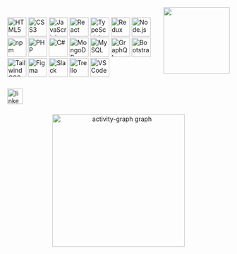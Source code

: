 <img align="right" height="150"  style="height: 150px;" src="https://i.pinimg.com/originals/16/fe/7e/16fe7e7fb6eebb3087b6dc418748ee56.gif"  />

###


<div align="left">
  <img src="https://cdn.jsdelivr.net/gh/devicons/devicon/icons/html5/html5-original.svg" style="height: 43px;" alt="HTML5" />
  <img src="https://cdn.jsdelivr.net/gh/devicons/devicon/icons/css3/css3-original.svg" style="height: 43px;" alt="CSS3" />
  <img src="https://cdn.jsdelivr.net/gh/devicons/devicon/icons/javascript/javascript-original.svg" style="height: 43px;" alt="JavaScript" />
  <img src="https://cdn.jsdelivr.net/gh/devicons/devicon/icons/react/react-original.svg" style="height: 43px;" alt="React" />
  <img src="https://cdn.jsdelivr.net/gh/devicons/devicon/icons/typescript/typescript-original.svg" style="height: 43px;" alt="TypeScript" />
  <img src="https://cdn.jsdelivr.net/gh/devicons/devicon/icons/redux/redux-original.svg" style="height: 43px;" alt="Redux" />
  <img src="https://cdn.jsdelivr.net/gh/devicons/devicon/icons/nodejs/nodejs-original.svg" style="height: 43px;" alt="Node.js" />
  <img src="https://cdn.jsdelivr.net/gh/devicons/devicon/icons/npm/npm-original-wordmark.svg" style="height: 43px;" alt="npm" />
  <img src="https://cdn.jsdelivr.net/gh/devicons/devicon/icons/php/php-original.svg" style="height: 43px;" alt="PHP" />
  <img src="https://cdn.jsdelivr.net/gh/devicons/devicon/icons/csharp/csharp-original.svg" style="height: 43px;" alt="C#" />
  <img src="https://cdn.jsdelivr.net/gh/devicons/devicon/icons/mongodb/mongodb-original.svg" style="height: 43px;" alt="MongoDB" />
  <img src="https://cdn.jsdelivr.net/gh/devicons/devicon/icons/mysql/mysql-original.svg" style="height: 43px;" alt="MySQL" />
  <img src="https://cdn.jsdelivr.net/gh/devicons/devicon/icons/graphql/graphql-plain.svg" style="height: 43px;" alt="GraphQL" />
  <img src="https://cdn.jsdelivr.net/gh/devicons/devicon/icons/bootstrap/bootstrap-original.svg" style="height: 43px;" alt="Bootstrap" />
  <img src="https://cdn.jsdelivr.net/gh/devicons/devicon/icons/tailwindcss/tailwindcss-original-wordmark.svg" style="height: 43px;" alt="Tailwind CSS" />
  <img src="https://cdn.jsdelivr.net/gh/devicons/devicon/icons/figma/figma-original.svg" style="height: 43px;" alt="Figma" />
  <img src="https://cdn.jsdelivr.net/gh/devicons/devicon/icons/slack/slack-original.svg" style="height: 43px;" alt="Slack" />
  <img src="https://cdn.jsdelivr.net/gh/devicons/devicon/icons/trello/trello-plain.svg" style="height: 43px;" alt="Trello" />
  <img src="https://cdn.jsdelivr.net/gh/devicons/devicon/icons/vscode/vscode-original.svg" style="height: 43px;" alt="VSCode" />
</div>

###

<div align="left">
  <a href="https://www.linkedin.com/in/gurdeep-singhnz/" target="_blank">
    <img src="https://img.shields.io/static/v1?message=LinkedIn&logo=linkedin&label=&color=0077B5&logoColor=white&labelColor=&style=for-the-badge" height="35" alt="linkedin logo"  />
  </a>
</div>

###

<!-- <div align="center">
  <img src="https://github-readme-stats.vercel.app/api?username=GurdeepSingh19&hide_title=false&hide_rank=false&show_icons=true&include_all_commits=true&count_private=true&disable_animations=false&theme=dracula&locale=en&hide_border=false" height="150" alt="stats graph"  />
  <img src="https://github-readme-stats.vercel.app/api/top-langs?username=GurdeepSingh19&locale=en&hide_title=false&layout=compact&card_width=320&langs_count=5&theme=dracula&hide_border=false" height="150" alt="languages graph"  />
</div> -->

###

<div align="center">
  <img src="https://github-readme-activity-graph.vercel.app/graph?username=GurdeepSingh19&radius=16&theme=react&area=true&order=5" height="300" alt="activity-graph graph"  />
</div>

###


<!-- <img src="https://raw.githubusercontent.com/GurdeepSingh19/GurdeepSingh19/output/snake.svg" alt="Snake animation"/> -->

###
